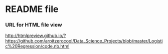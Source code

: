 # README file



### URL for HTML file view 

http://htmlpreview.github.io/?https://github.com/arpitzerocool/Data_Science_Projects/blob/master/Logistic%20Regression/code.nb.html